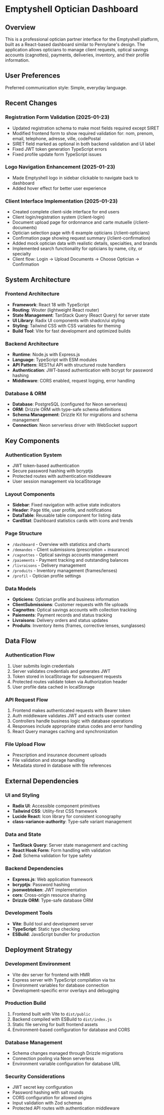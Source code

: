 # Emptyshell Optician Dashboard

## Overview

This is a professional optician partner interface for the Emptyshell platform, built as a React-based dashboard similar to Pennylane's design. The application allows opticians to manage client requests, optical savings accounts (cagnottes), payments, deliveries, inventory, and their profile information.

## User Preferences

Preferred communication style: Simple, everyday language.

## Recent Changes

### Registration Form Validation (2025-01-23)
- Updated registration schema to make most fields required except SIRET
- Modified frontend form to show required validation for: nom, prenom, email, telephone, adresse, ville, codePostal
- SIRET field marked as optional in both backend validation and UI label
- Fixed JWT token generation TypeScript errors
- Fixed profile update form TypeScript issues

### Logo Navigation Enhancement (2025-01-23)
- Made Emptyshell logo in sidebar clickable to navigate back to dashboard
- Added hover effect for better user experience

### Client Interface Implementation (2025-01-23)
- Created complete client-side interface for end users
- Client login/registration system (/client-login)
- Document upload page for ordonnance and carte mutuelle (/client-documents)
- Optician selection page with 6 example opticians (/client-opticians)
- Confirmation page showing request summary (/client-confirmation)
- Added mock optician data with realistic details, specialties, and brands
- Implemented search functionality for opticians by name, city, or specialty
- Client flow: Login → Upload Documents → Choose Optician → Confirmation

## System Architecture

### Frontend Architecture
- **Framework**: React 18 with TypeScript
- **Routing**: Wouter (lightweight React router)
- **State Management**: TanStack Query (React Query) for server state
- **UI Library**: Radix UI components with shadcn/ui styling
- **Styling**: Tailwind CSS with CSS variables for theming
- **Build Tool**: Vite for fast development and optimized builds

### Backend Architecture
- **Runtime**: Node.js with Express.js
- **Language**: TypeScript with ESM modules
- **API Pattern**: RESTful API with structured route handlers
- **Authentication**: JWT-based authentication with bcrypt for password hashing
- **Middleware**: CORS enabled, request logging, error handling

### Database & ORM
- **Database**: PostgreSQL (configured for Neon serverless)
- **ORM**: Drizzle ORM with type-safe schema definitions
- **Schema Management**: Drizzle Kit for migrations and schema management
- **Connection**: Neon serverless driver with WebSocket support

## Key Components

### Authentication System
- JWT token-based authentication
- Secure password hashing with bcryptjs
- Protected routes with authentication middleware
- User session management via localStorage

### Layout Components
- **Sidebar**: Fixed navigation with active state indicators
- **Header**: Page title, user profile, and notifications
- **DataTable**: Reusable table component for listing data
- **CardStat**: Dashboard statistics cards with icons and trends

### Page Structure
- `/dashboard` - Overview with statistics and charts
- `/demandes` - Client submissions (prescription + insurance)
- `/cagnottes` - Optical savings accounts management
- `/paiements` - Payment tracking and outstanding balances
- `/livraisons` - Delivery management
- `/produits` - Inventory management (frames/lenses)
- `/profil` - Optician profile settings

### Data Models
- **Opticiens**: Optician profile and business information
- **ClientSubmissions**: Customer requests with file uploads
- **Cagnottes**: Optical savings accounts with collection tracking
- **Paiements**: Payment records and status tracking
- **Livraisons**: Delivery orders and status updates
- **Produits**: Inventory items (frames, corrective lenses, sunglasses)

## Data Flow

### Authentication Flow
1. User submits login credentials
2. Server validates credentials and generates JWT
3. Token stored in localStorage for subsequent requests
4. Protected routes validate token via Authorization header
5. User profile data cached in localStorage

### API Request Flow
1. Frontend makes authenticated requests with Bearer token
2. Auth middleware validates JWT and extracts user context
3. Controllers handle business logic with database operations
4. Responses include appropriate status codes and error handling
5. React Query manages caching and synchronization

### File Upload Flow
- Prescription and insurance document uploads
- File validation and storage handling
- Metadata stored in database with file references

## External Dependencies

### UI and Styling
- **Radix UI**: Accessible component primitives
- **Tailwind CSS**: Utility-first CSS framework
- **Lucide React**: Icon library for consistent iconography
- **class-variance-authority**: Type-safe variant management

### Data and State
- **TanStack Query**: Server state management and caching
- **React Hook Form**: Form handling with validation
- **Zod**: Schema validation for type safety

### Backend Dependencies
- **Express.js**: Web application framework
- **bcryptjs**: Password hashing
- **jsonwebtoken**: JWT implementation
- **cors**: Cross-origin resource sharing
- **Drizzle ORM**: Type-safe database ORM

### Development Tools
- **Vite**: Build tool and development server
- **TypeScript**: Static type checking
- **ESBuild**: JavaScript bundler for production

## Deployment Strategy

### Development Environment
- Vite dev server for frontend with HMR
- Express server with TypeScript compilation via tsx
- Environment variables for database connection
- Development-specific error overlays and debugging

### Production Build
1. Frontend built with Vite to `dist/public`
2. Backend compiled with ESBuild to `dist/index.js`
3. Static file serving for built frontend assets
4. Environment-based configuration for database and CORS

### Database Management
- Schema changes managed through Drizzle migrations
- Connection pooling via Neon serverless
- Environment variable configuration for database URL

### Security Considerations
- JWT secret key configuration
- Password hashing with salt rounds
- CORS configuration for allowed origins
- Input validation with Zod schemas
- Protected API routes with authentication middleware